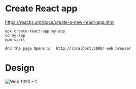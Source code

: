 # Create React app 
https://reactjs.org/docs/create-a-new-react-app.html

```
npx create-react-app my-app
cd my-app
npm start

```



```
And the page Opens in  http://localhost:3000/ web browser

```
# Design

![Web 1920 – 1](https://user-images.githubusercontent.com/46296076/103447046-33ad1880-4cac-11eb-86e3-883a23da6f6a.png)
